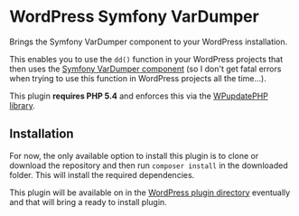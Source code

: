 # WordPress Symfony VarDumper
Brings the Symfony VarDumper component to your WordPress installation.

This enables you to use the `dd()` function in your WordPress projects that then uses the [Symfony VarDumper component](http://symfony.com/doc/current/components/var_dumper/introduction.html) (so I don't get fatal errors when trying to use this function in WordPress projects all the time...).

This plugin **requires PHP 5.4** and enforces this via the [WPupdatePHP library](http://www.wpupdatephp.com/).

## Installation
For now, the only available option to install this plugin is to clone or download the repository and then run `composer install` in the downloaded folder. This will install the required dependencies.

This plugin will be available on in the [WordPress plugin directory](https://wordpress.org/plugins/) eventually and that will bring a ready to install plugin.
